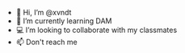 - 👋 Hi, I’m @xvndt
- 🌱 I’m currently learning DAM
- 💻 I’m looking to collaborate with my classmates
- 📫 Don't reach me

<!---
xvndt/xvndt is a ✨ special ✨ repository because its `README.md` (this file) appears on your GitHub profile.
You can click the Preview link to take a look at your changes.
--->
